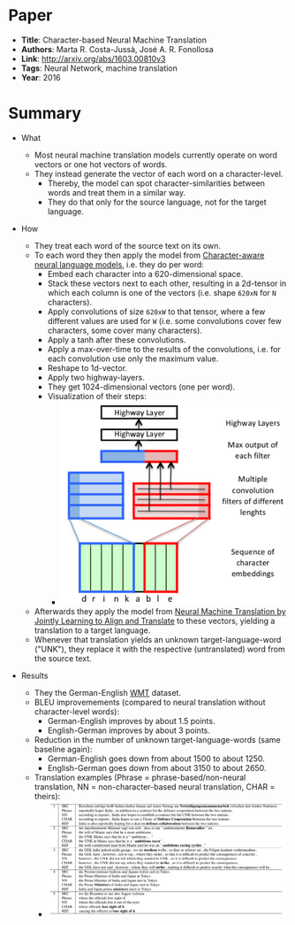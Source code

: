 # Paper

* **Title**: Character-based Neural Machine Translation
* **Authors**: Marta R. Costa-Jussà, José A. R. Fonollosa
* **Link**: http://arxiv.org/abs/1603.00810v3
* **Tags**: Neural Network, machine translation
* **Year**: 2016

# Summary

* What
  * Most neural machine translation models currently operate on word vectors or one hot vectors of words.
  * They instead generate the vector of each word on a character-level.
    * Thereby, the model can spot character-similarities between words and treat them in a similar way.
    * They do that only for the source language, not for the target language.

* How
  * They treat each word of the source text on its own.
  * To each word they then apply the model from [Character-aware neural language models](https://arxiv.org/abs/1508.06615), i.e. they do per word:
    * Embed each character into a 620-dimensional space.
    * Stack these vectors next to each other, resulting in a 2d-tensor in which each column is one of the vectors (i.e. shape `620xN` for `N` characters).
    * Apply convolutions of size `620xW` to that tensor, where a few different values are used for `W` (i.e. some convolutions cover few characters, some cover many characters).
    * Apply a tanh after these convolutions.
    * Apply a max-over-time to the results of the convolutions, i.e. for each convolution use only the maximum value.
    * Reshape to 1d-vector.
    * Apply two highway-layers.
    * They get 1024-dimensional vectors (one per word).
    * Visualization of their steps:
      * ![Architecture](images/Character-based_Neural_Machine_Translation__architecture.jpg?raw=true "Architecture")
  * Afterwards they apply the model from [Neural Machine Translation by Jointly Learning to Align and Translate](https://arxiv.org/abs/1409.0473) to these vectors, yielding a translation to a target language.
  * Whenever that translation yields an unknown target-language-word ("UNK"), they replace it with the respective (untranslated) word from the source text.

* Results
  * They the German-English [WMT](http://www.statmt.org/wmt15/translation-task.html) dataset.
  * BLEU improvemements (compared to neural translation without character-level words):
    * German-English improves by about 1.5 points.
    * English-German improves by about 3 points.
  * Reduction in the number of unknown target-language-words (same baseline again):
    * German-English goes down from about 1500 to about 1250.
    * English-German goes down from about 3150 to about 2650.
  * Translation examples (Phrase = phrase-based/non-neural translation, NN = non-character-based neural translation, CHAR = theirs):
    * ![Examples](images/Character-based_Neural_Machine_Translation__examples.jpg?raw=true "Examples")
